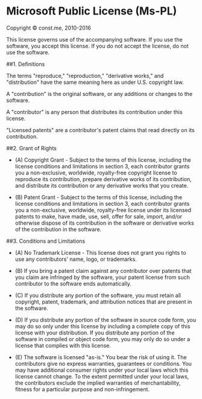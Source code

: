 # Microsoft Public License (Ms-PL)

Copyright © const.me, 2010-2016

This license governs use of the accompanying software. If you use the software, you accept this license. If you do not accept the license, do not use the software.

##1. Definitions

The terms "reproduce," "reproduction," "derivative works," and "distribution" have the same meaning here as under U.S. copyright law.

A "contribution" is the original software, or any additions or changes to the software.

A "contributor" is any person that distributes its contribution under this license.

"Licensed patents" are a contributor's patent claims that read directly on its contribution.

##2. Grant of Rights

* (A) Copyright Grant - Subject to the terms of this license, including the license conditions and limitations in section 3, each contributor grants you a non-exclusive, worldwide, royalty-free copyright license to reproduce its contribution, prepare derivative works of its contribution, and distribute its contribution or any derivative works that you create.

* (B) Patent Grant - Subject to the terms of this license, including the license conditions and limitations in section 3, each contributor grants you a non-exclusive, worldwide, royalty-free license under its licensed patents to make, have made, use, sell, offer for sale, import, and/or otherwise dispose of its contribution in the software or derivative works of the contribution in the software.

##3. Conditions and Limitations

* (A) No Trademark License - This license does not grant you rights to use any contributors' name, logo, or trademarks.

* (B) If you bring a patent claim against any contributor over patents that you claim are infringed by the software, your patent license from such contributor to the software ends automatically.

* (C) If you distribute any portion of the software, you must retain all copyright, patent, trademark, and attribution notices that are present in the software.

* (D) If you distribute any portion of the software in source code form, you may do so only under this license by including a complete copy of this license with your distribution. If you distribute any portion of the software in compiled or object code form, you may only do so under a license that complies with this license.

* (E) The software is licensed "as-is." You bear the risk of using it. The contributors give no express warranties, guarantees or conditions. You may have additional consumer rights under your local laws which this license cannot change. To the extent permitted under your local laws, the contributors exclude the implied warranties of merchantability, fitness for a particular purpose and non-infringement.
